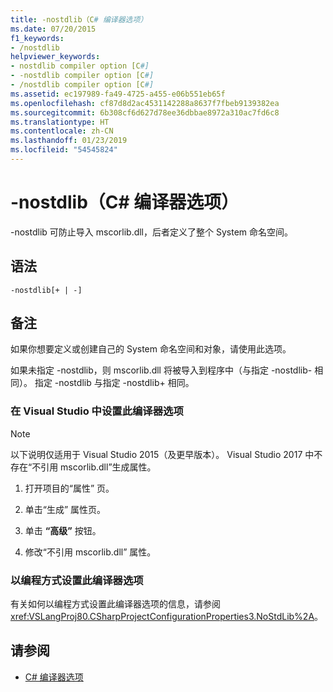 ```yaml
---
title: -nostdlib（C# 编译器选项）
ms.date: 07/20/2015
f1_keywords:
- /nostdlib
helpviewer_keywords:
- nostdlib compiler option [C#]
- -nostdlib compiler option [C#]
- /nostdlib compiler option [C#]
ms.assetid: ec197989-fa49-4725-a455-e06b551eb65f
ms.openlocfilehash: cf87d8d2ac4531142288a8637f7fbeb9139382ea
ms.sourcegitcommit: 6b308cf6d627d78ee36dbbae8972a310ac7fd6c8
ms.translationtype: HT
ms.contentlocale: zh-CN
ms.lasthandoff: 01/23/2019
ms.locfileid: "54545824"
---
```

# <a name="-nostdlib-c-compiler-options"></a>-nostdlib（C# 编译器选项）

-nostdlib 可防止导入 mscorlib.dll，后者定义了整个 System 命名空间。

## <a name="syntax"></a>语法

```console
-nostdlib[+ | -]
```

## <a name="remarks"></a>备注

如果你想要定义或创建自己的 System 命名空间和对象，请使用此选项。

如果未指定 -nostdlib，则 mscorlib.dll 将被导入到程序中（与指定 -nostdlib- 相同）。 指定 -nostdlib 与指定 -nostdlib+ 相同。

### <a name="to-set-this-compiler-option-in-visual-studio"></a>在 Visual Studio 中设置此编译器选项

> [!NOTE]
> 以下说明仅适用于 Visual Studio 2015（及更早版本）。 Visual Studio 2017 中不存在“不引用 mscorlib.dll”生成属性。

1. 打开项目的“属性”  页。

2. 单击“生成”  属性页。

3. 单击 **“高级”** 按钮。

4. 修改“不引用 mscorlib.dll”  属性。

### <a name="to-set-this-compiler-option-programmatically"></a>以编程方式设置此编译器选项

有关如何以编程方式设置此编译器选项的信息，请参阅 <xref:VSLangProj80.CSharpProjectConfigurationProperties3.NoStdLib%2A>。

## <a name="see-also"></a>请参阅

- [C# 编译器选项](../../../csharp/language-reference/compiler-options/index.md)
